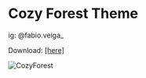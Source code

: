 # Cozy Forest Theme

ig: @fabio.veiga_

Download: [[here]](https://github.com/v37ga/CozyForestTheme/cozyforesttheme.theme.css)

![CozyForest](https://user-images.githubusercontent.com/71238693/134707743-019b1471-4e37-4d7a-a304-c5c734ca30e8.png)

